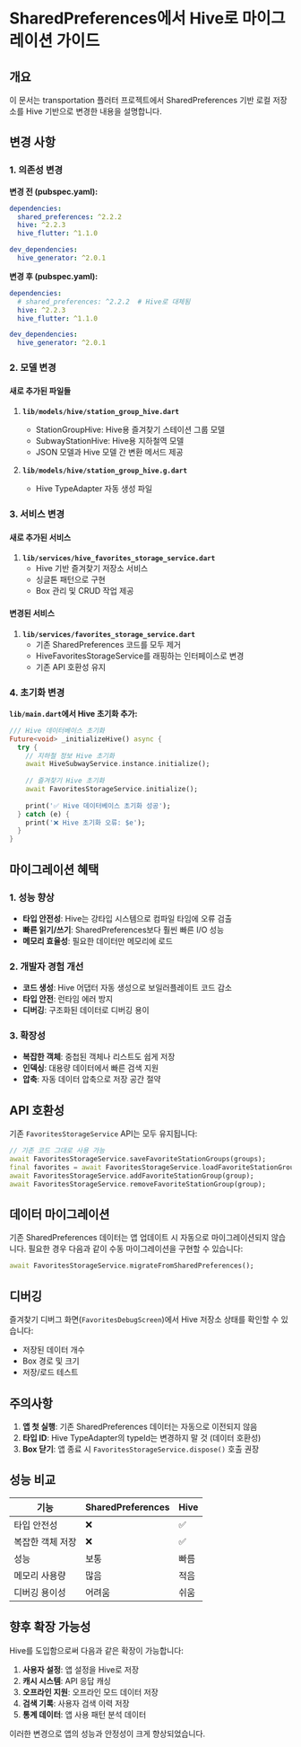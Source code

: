 # SharedPreferences에서 Hive로 마이그레이션 가이드

## 개요

이 문서는 transportation 플러터 프로젝트에서 SharedPreferences 기반 로컬 저장소를 Hive 기반으로 변경한 내용을 설명합니다.

## 변경 사항

### 1. 의존성 변경

**변경 전 (pubspec.yaml):**
```yaml
dependencies:
  shared_preferences: ^2.2.2
  hive: ^2.2.3
  hive_flutter: ^1.1.0

dev_dependencies:
  hive_generator: ^2.0.1
```

**변경 후 (pubspec.yaml):**
```yaml
dependencies:
  # shared_preferences: ^2.2.2  # Hive로 대체됨
  hive: ^2.2.3
  hive_flutter: ^1.1.0

dev_dependencies:
  hive_generator: ^2.0.1
```

### 2. 모델 변경

#### 새로 추가된 파일들

1. **`lib/models/hive/station_group_hive.dart`**
   - StationGroupHive: Hive용 즐겨찾기 스테이션 그룹 모델
   - SubwayStationHive: Hive용 지하철역 모델
   - JSON 모델과 Hive 모델 간 변환 메서드 제공

2. **`lib/models/hive/station_group_hive.g.dart`**
   - Hive TypeAdapter 자동 생성 파일

### 3. 서비스 변경

#### 새로 추가된 서비스

1. **`lib/services/hive_favorites_storage_service.dart`**
   - Hive 기반 즐겨찾기 저장소 서비스
   - 싱글톤 패턴으로 구현
   - Box 관리 및 CRUD 작업 제공

#### 변경된 서비스

1. **`lib/services/favorites_storage_service.dart`**
   - 기존 SharedPreferences 코드를 모두 제거
   - HiveFavoritesStorageService를 래핑하는 인터페이스로 변경
   - 기존 API 호환성 유지

### 4. 초기화 변경

**`lib/main.dart`에서 Hive 초기화 추가:**
```dart
/// Hive 데이터베이스 초기화
Future<void> _initializeHive() async {
  try {
    // 지하철 정보 Hive 초기화
    await HiveSubwayService.instance.initialize();
    
    // 즐겨찾기 Hive 초기화
    await FavoritesStorageService.initialize();
    
    print('✅ Hive 데이터베이스 초기화 성공');
  } catch (e) {
    print('❌ Hive 초기화 오류: $e');
  }
}
```

## 마이그레이션 혜택

### 1. 성능 향상
- **타입 안전성**: Hive는 강타입 시스템으로 컴파일 타임에 오류 검출
- **빠른 읽기/쓰기**: SharedPreferences보다 훨씬 빠른 I/O 성능
- **메모리 효율성**: 필요한 데이터만 메모리에 로드

### 2. 개발자 경험 개선
- **코드 생성**: Hive 어댑터 자동 생성으로 보일러플레이트 코드 감소
- **타입 안전**: 런타임 에러 방지
- **디버깅**: 구조화된 데이터로 디버깅 용이

### 3. 확장성
- **복잡한 객체**: 중첩된 객체나 리스트도 쉽게 저장
- **인덱싱**: 대용량 데이터에서 빠른 검색 지원
- **압축**: 자동 데이터 압축으로 저장 공간 절약

## API 호환성

기존 `FavoritesStorageService` API는 모두 유지됩니다:

```dart
// 기존 코드 그대로 사용 가능
await FavoritesStorageService.saveFavoriteStationGroups(groups);
final favorites = await FavoritesStorageService.loadFavoriteStationGroups();
await FavoritesStorageService.addFavoriteStationGroup(group);
await FavoritesStorageService.removeFavoriteStationGroup(group);
```

## 데이터 마이그레이션

기존 SharedPreferences 데이터는 앱 업데이트 시 자동으로 마이그레이션되지 않습니다. 필요한 경우 다음과 같이 수동 마이그레이션을 구현할 수 있습니다:

```dart
await FavoritesStorageService.migrateFromSharedPreferences();
```

## 디버깅

즐겨찾기 디버그 화면(`FavoritesDebugScreen`)에서 Hive 저장소 상태를 확인할 수 있습니다:
- 저장된 데이터 개수
- Box 경로 및 크기
- 저장/로드 테스트

## 주의사항

1. **앱 첫 실행**: 기존 SharedPreferences 데이터는 자동으로 이전되지 않음
2. **타입 ID**: Hive TypeAdapter의 typeId는 변경하지 말 것 (데이터 호환성)
3. **Box 닫기**: 앱 종료 시 `FavoritesStorageService.dispose()` 호출 권장

## 성능 비교

| 기능 | SharedPreferences | Hive |
|------|------------------|------|
| 타입 안전성 | ❌ | ✅ |
| 복잡한 객체 저장 | ❌ | ✅ |
| 성능 | 보통 | 빠름 |
| 메모리 사용량 | 많음 | 적음 |
| 디버깅 용이성 | 어려움 | 쉬움 |

## 향후 확장 가능성

Hive를 도입함으로써 다음과 같은 확장이 가능합니다:

1. **사용자 설정**: 앱 설정을 Hive로 저장
2. **캐시 시스템**: API 응답 캐싱
3. **오프라인 지원**: 오프라인 모드 데이터 저장
4. **검색 기록**: 사용자 검색 이력 저장
5. **통계 데이터**: 앱 사용 패턴 분석 데이터

이러한 변경으로 앱의 성능과 안정성이 크게 향상되었습니다.
